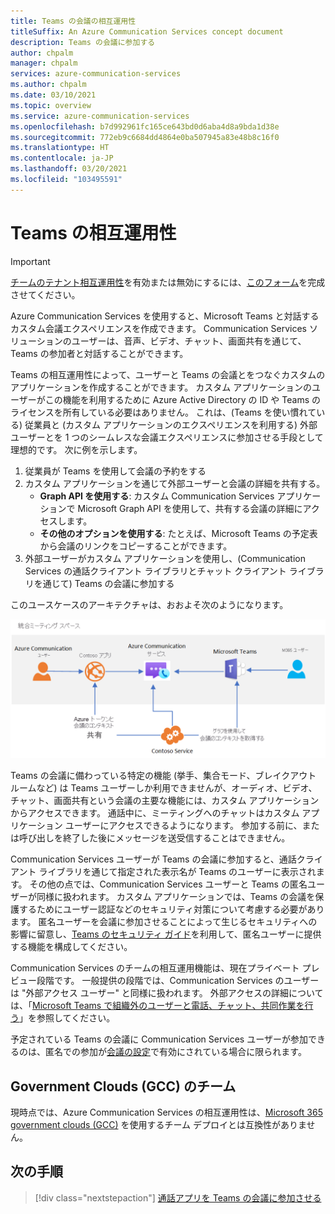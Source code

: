 ```yaml
---
title: Teams の会議の相互運用性
titleSuffix: An Azure Communication Services concept document
description: Teams の会議に参加する
author: chpalm
manager: chpalm
services: azure-communication-services
ms.author: chpalm
ms.date: 03/10/2021
ms.topic: overview
ms.service: azure-communication-services
ms.openlocfilehash: b7d992961fc165ce643bd0d6aba4d8a9bda1d38e
ms.sourcegitcommit: 772eb9c6684dd4864e0ba507945a83e48b8c16f0
ms.translationtype: HT
ms.contentlocale: ja-JP
ms.lasthandoff: 03/20/2021
ms.locfileid: "103495591"
---
```

# <a name="teams-interoperability"></a>Teams の相互運用性

> [!IMPORTANT]
> [チームのテナント相互運用性](../concepts/teams-interop.md)を有効または無効にするには、[このフォーム](https://forms.office.com/Pages/ResponsePage.aspx?id=v4j5cvGGr0GRqy180BHbR21ouQM6BHtHiripswZoZsdURDQ5SUNQTElKR0VZU0VUU1hMOTBBMVhESS4u)を完成させてください。

Azure Communication Services を使用すると、Microsoft Teams と対話するカスタム会議エクスペリエンスを作成できます。 Communication Services ソリューションのユーザーは、音声、ビデオ、チャット、画面共有を通じて、Teams の参加者と対話することができます。

Teams の相互運用性によって、ユーザーと Teams の会議とをつなぐカスタムのアプリケーションを作成することができます。 カスタム アプリケーションのユーザーがこの機能を利用するために Azure Active Directory の ID や Teams のライセンスを所有している必要はありません。 これは、(Teams を使い慣れている) 従業員と (カスタム アプリケーションのエクスペリエンスを利用する) 外部ユーザーとを 1 つのシームレスな会議エクスペリエンスに参加させる手段として理想的です。 次に例を示します。

1. 従業員が Teams を使用して会議の予約をする 
1. カスタム アプリケーションを通じて外部ユーザーと会議の詳細を共有する。
   * **Graph API を使用する**: カスタム Communication Services アプリケーションで Microsoft Graph API を使用して、共有する会議の詳細にアクセスします。 
   * **その他のオプションを使用する**: たとえば、Microsoft Teams の予定表から会議のリンクをコピーすることができます。
1. 外部ユーザーがカスタム アプリケーションを使用し、(Communication Services の通話クライアント ライブラリとチャット クライアント ライブラリを通じて) Teams の会議に参加する

このユースケースのアーキテクチャは、おおよそ次のようになります。 

![Teams の相互運用のアーキテクチャ](./media/call-flows/teams-interop.png)

Teams の会議に備わっている特定の機能 (挙手、集合モード、ブレイクアウト ルームなど) は Teams ユーザーしか利用できませんが、オーディオ、ビデオ、チャット、画面共有という会議の主要な機能には、カスタム アプリケーションからアクセスできます。 通話中に、ミーティングへのチャットはカスタム アプリケーション ユーザーにアクセスできるようになります。 参加する前に、または呼び出しを終了した後にメッセージを送受信することはできません。 

Communication Services ユーザーが Teams の会議に参加すると、通話クライアント ライブラリを通じて指定された表示名が Teams のユーザーに表示されます。 その他の点では、Communication Services ユーザーと Teams の匿名ユーザーが同様に扱われます。  カスタム アプリケーションでは、Teams の会議を保護するためにユーザー認証などのセキュリティ対策について考慮する必要があります。 匿名ユーザーを会議に参加させることによって生じるセキュリティへの影響に留意し、[Teams のセキュリティ ガイド](/microsoftteams/teams-security-guide#addressing-threats-to-teams-meetings)を利用して、匿名ユーザーに提供する機能を構成してください。

Communication Services のチームの相互運用機能は、現在プライベート プレビュー段階です。 一般提供の段階では、Communication Services のユーザーは "外部アクセス ユーザー" と同様に扱われます。 外部アクセスの詳細については、「[Microsoft Teams で組織外のユーザーと電話、チャット、共同作業を行う](/microsoftteams/communicate-with-users-from-other-organizations)」を参照してください。

予定されている Teams の会議に Communication Services ユーザーが参加できるのは、匿名での参加が[会議の設定](/microsoftteams/meeting-settings-in-teams)で有効にされている場合に限られます。

## <a name="teams-in-government-clouds-gcc"></a>Government Clouds (GCC) のチーム
現時点では、Azure Communication Services の相互運用性は、[Microsoft 365 government clouds (GCC)](/MicrosoftTeams/plan-for-government-gcc) を使用するチーム デプロイとは互換性がありません。 

## <a name="next-steps"></a>次の手順

> [!div class="nextstepaction"]
> [通話アプリを Teams の会議に参加させる](../quickstarts/voice-video-calling/get-started-teams-interop.md)